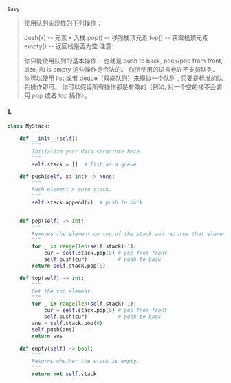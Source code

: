 `Easy`

> 使用队列实现栈的下列操作：
>
> push(x) -- 元素 x 入栈
> pop() -- 移除栈顶元素
> top() -- 获取栈顶元素
> empty() -- 返回栈是否为空
> 注意:
>
> 你只能使用队列的基本操作-- 也就是 push to back, peek/pop from front, size, 和 is empty 这些操作是合法的。
> 你所使用的语言也许不支持队列。 你可以使用 list 或者 deque（双端队列）来模拟一个队列 , 只要是标准的队列操作即可。
> 你可以假设所有操作都是有效的（例如, 对一个空的栈不会调用 pop 或者 top 操作）。

#### 1. 

```python
class MyStack:

    def __init__(self):
        """
        Initialize your data structure here.
        """
        self.stack = []  # list as a queue

    def push(self, x: int) -> None:
        """
        Push element x onto stack.
        """
        self.stack.append(x)  # push to back


    def pop(self) -> int:
        """
        Removes the element on top of the stack and returns that element.
        """
        for _ in range(len(self.stack)-1):
            cur = self.stack.pop(0) # pop from front
            self.push(cur)          # push to back
        return self.stack.pop(0)

    def top(self) -> int:
        """
        Get the top element.
        """
        for _ in range(len(self.stack)-1):
            cur = self.stack.pop(0) # pop from front
            self.push(cur)          # push to back
        ans = self.stack.pop(0)
        self.push(ans)
        return ans

    def empty(self) -> bool:
        """
        Returns whether the stack is empty.
        """
        return not self.stack
```

